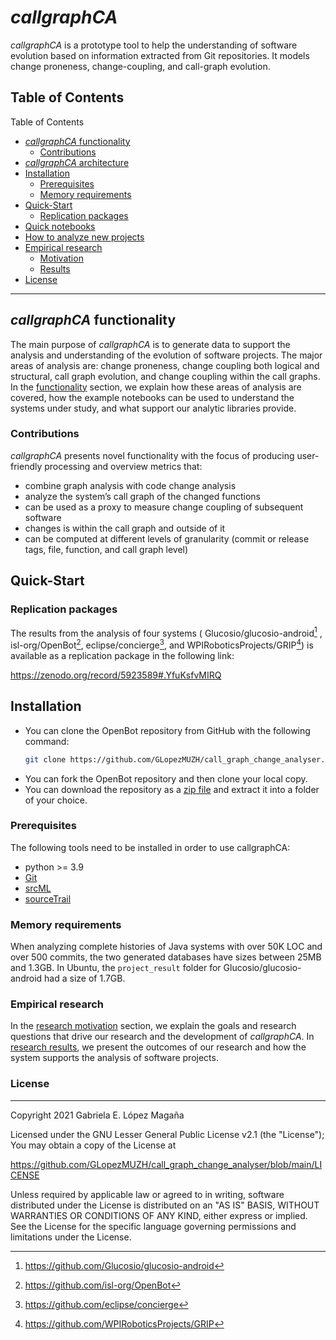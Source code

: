 # *callgraphCA*
*callgraphCA* is a prototype tool to help the understanding of software evolution based on information extracted from Git repositories. It models change proneness, change-coupling, and call-graph evolution.

## Table of Contents

Table of Contents
*	[*callgraphCA* functionality](README.md#callgraphCA-functionality)
    *	[Contributions](README.md#contributions)
*	[*callgraphCA* architecture](https://github.com/GLopezMUZH/call_graph_change_analyser/blob/main/docs/arch.md)
* [Installation](README.md#Installation)
    * [Prerequisites](README.md#Prerequisites)
    *	[Memory requirements](README.md#Memory-requirements)
* [Quick-Start](README.md#Quick-Start)
    *	[Replication packages](README.md#Replication-packages)
*	[Quick notebooks](https://github.com/GLopezMUZH/call_graph_change_analyser/tree/main/notebooks)
*	[How to analyze new projects](https://github.com/GLopezMUZH/call_graph_change_analyser/blob/main/docs/tutorial.md)
*	[Empirical research](README.md#Empirical-research)
    * [Motivation](https://github.com/GLopezMUZH/call_graph_change_analyser/blob/main/docs/research_motivation.md)
    * [Results](https://github.com/GLopezMUZH/call_graph_change_analyser/blob/main/docs/research_results.md)
*	[License](README.md#License)

--------------
## *callgraphCA* functionality
The main purpose of *callgraphCA* is to generate data to support the analysis and understanding of the evolution of software projects. The major areas of analysis are: change proneness, change coupling both logical and structural, call graph evolution, and change coupling within the call graphs.
In the [functionality](https://github.com/GLopezMUZH/call_graph_change_analyser/blob/main/docs/func.md) section, we explain how these areas of analysis are covered, how the example notebooks can be used to understand the systems under study, and what support our analytic libraries provide.
### Contributions
*callgraphCA* presents novel functionality with the focus of producing user-friendly processing and overview metrics that:

- combine graph analysis with code change analysis
- analyze the system’s call graph of the changed functions
- can be used as a proxy to measure change coupling of subsequent software
- changes is within the call graph and outside of it
- can be computed at different levels of granularity (commit or release tags, file, function, and call graph level)


## Quick-Start

### Replication packages
The results from the analysis of four systems ( Glucosio/glucosio-android[^6] , isl-org/OpenBot[^7], eclipse/concierge[^8], and WPIRoboticsProjects/GRIP[^9]) is available as a replication package in the following link:

https://zenodo.org/record/5923589#.YfuKsfvMIRQ

[^6]:https://github.com/Glucosio/glucosio-android
[^7]:https://github.com/isl-org/OpenBot
[^8]:https://github.com/eclipse/concierge
[^9]:https://github.com/WPIRoboticsProjects/GRIP

## Installation
- You can clone the OpenBot repository from GitHub with the following command:
    ```bash
    git clone https://github.com/GLopezMUZH/call_graph_change_analyser.git
    ```
- You can fork the OpenBot repository and then clone your local copy.
- You can download the repository as a [zip file](https://github.com/GLopezMUZH/call_graph_change_analyser/archive/refs/tags/v0.1.zip) and extract it into a folder of your choice.


### Prerequisites
The following tools need to be installed in order to use callgraphCA:

- python >= 3.9
- [Git][1]
- [srcML][2]
- [sourceTrail][3]

[1]: https://git-scm.com/
[2]: https://www.srcml.org/
[3]: https://github.com/CoatiSoftware/Sourcetrail

### Memory requirements
When analyzing complete histories of Java systems with over 50K LOC and over 500 commits, the two generated databases have sizes between 25MB and 1.3GB. In Ubuntu, the `project_result` folder for Glucosio/glucosio-android had a size of 1.7GB.

### Empirical research
In the [research motivation](https://github.com/GLopezMUZH/call_graph_change_analyser/blob/main/docs/research_motivation.md) section, we explain the goals and research questions that drive our research and the development of *callgraphCA*. In [research results](https://github.com/GLopezMUZH/call_graph_change_analyser/blob/main/docs/research_results.md), we present the outcomes of our research and how the system supports the analysis of software projects. 

### License
-----------------
Copyright 2021 Gabriela E. López Magaña

Licensed under the GNU Lesser General Public License v2.1 (the "License"); You may obtain a copy of the License at

https://github.com/GLopezMUZH/call_graph_change_analyser/blob/main/LICENSE

Unless required by applicable law or agreed to in writing, software distributed under the License is distributed on an "AS IS" BASIS, WITHOUT WARRANTIES OR CONDITIONS OF ANY KIND, either express or implied. See the License for the specific language governing permissions and limitations under the License.
